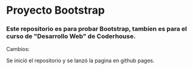 # Proyecto Bootstrap

### Este repositorio es para probar Bootstrap, tambien es para el curso de "Desarrollo Web" de Coderhouse.

Cambios:

Se inició el repositorio y se lanzó la pagina en github pages.
